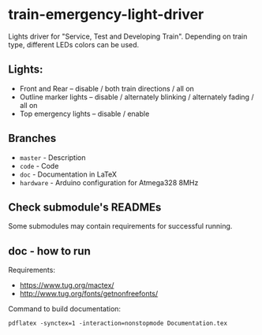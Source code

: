 # train-emergency-light-driver

Lights driver for "Service, Test and Developing Train". Depending on train type, different LEDs colors can be used.

## Lights:
 - Front and Rear – disable / both train directions / all on
 - Outline marker lights – disable / alternately blinking / alternately fading / all on
 - Top emergency lights – disable / enable

## Branches
 - `master` - Description
 - `code` - Code
 - `doc` - Documentation in LaTeX
 - `hardware` - Arduino configuration for Atmega328 8MHz

## Check submodule's READMEs
Some submodules may contain requirements for successful running.

## doc - how to run

Requirements:
 - https://www.tug.org/mactex/
 - http://www.tug.org/fonts/getnonfreefonts/

Command to build documentation:
```
pdflatex -synctex=1 -interaction=nonstopmode Documentation.tex
```

